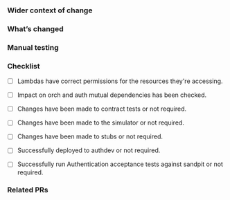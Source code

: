 ### Wider context of change

<!-- Short explanation of why this change is required and how it fits into larger initiatives. For example:

As part of the max age initiative, Orch need to return the auth_time claim in the ID token to RPs. This is so that RPs can compare max_age, auth_time and the current time, to determine if the ID token is valid.
-->

### What’s changed

<!-- What’s changed in this PR. For example:

The auth_time claim is retrieved from the auth code exchange data store, and then added to all token responses (not just when the RP includes max age in the authorize request). Implementation is feature flagged and enabled in all envs except production. As this change is RP facing, it needs to be tested in integration and RPs made aware of the changes before releasing to production.
-->

### Manual testing

<!-- Describe the manual testing completed. For example:

Deployed to Orch dev and observed the following succesful test cases:
- max age not set, sign in 2FA journey, claims returned
- max age not set, no sign in journey, claims returned
- max age 0 forces reauthentication
- max age 1234 does not force reauthentication
- max age 5 forces reauthentication
- max age -3 fails with appropriate error message
- max age “abc” fails with appropriate error message
-->

### Checklist

<!-- If any lambdas are accessing a resource for the first time, they must have additional permissions to do so.
This should be done in a separate PR.
-->

- [ ] Lambdas have correct permissions for the resources they're accessing.

<!-- Be careful when making changes to code in 'shared' components where each team has a copy.
Check with counterparts to see if changes need to be made in the other team's code.
In particular pay attention to classes representing Session data where changes need to be applied on both sides to avoid deserialization errors.
-->

- [ ] Impact on orch and auth mutual dependencies has been checked.

<!-- Changes required to contract tests?
If there are changes to the API interaction between Orchestration and other services, the contract tests may need updating
-->

- [ ] Changes have been made to contract tests or not required.

<!-- Changes required to the simulator?
If there are RP facing changes then this may need to be reflected in updates to [simulator](https://github.com/govuk-one-login/simulator).
-->

- [ ] Changes have been made to the simulator or not required.

<!-- Changes required to the stubs?
eg. RP / IPV / SPOT / Auth stub
-->

- [ ] Changes have been made to stubs or not required.

<!-- Deployed to authdev?
If this is a session split change, please check that it can be deployed to either authdev1 or authdev2. See [slack](https://gds.slack.com/archives/C060UE8NSP4/p1733137845652609).
-->

- [ ] Successfully deployed to authdev or not required.

<!-- Run Authentication acceptance tests against sandpit?
As Orch code reaches production faster than Auth code, if this change could affect Auth, please run [Authentication acceptance tests](https://github.com/govuk-one-login/authentication-acceptance-tests) against sandpit.
-->

- [ ] Successfully run Authentication acceptance tests against sandpit or not required.

### Related PRs

<!-- Links to PRs in other repositories that are relevant to this PR.

This could be:
  - PRs that depend on this one
  - PRs this one depends on
  - If this work is being duplicated in other repos, other PRs
  - PRs which just provide context to this one.

Delete this section if not needed! -->

